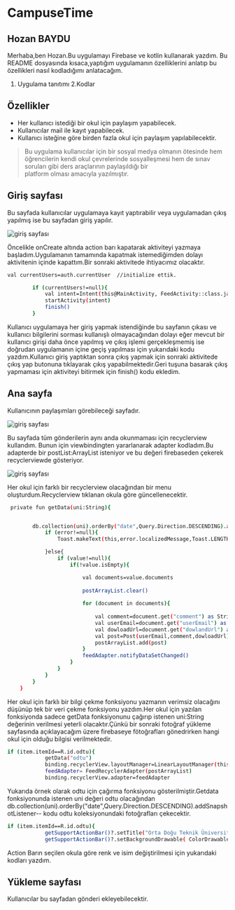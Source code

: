 # CampuseTime
## Hozan BAYDU

Merhaba,ben Hozan.Bu uygulamayı Firebase ve kotlin kullanarak yazdım.
Bu README dosyasında kısaca,yaptığım uygulamanın özelliklerini anlatıp bu özellikleri nasıl kodladığımı anlatacağım.  

 1. Uygulama tanıtımı
 2.Kodlar

## Özellikler

- Her kullanıcı istediği bir okul için paylaşım yapabilecek.
- Kullanıcılar mail ile kayıt yapabilecek.
- Kullanıcı isteğine göre birden fazla okul için paylaşım yapılabilecektir.


> Bu uygulama kullanıcılar için bir sosyal medya 
> olmanın ötesinde hem öğrencilerin kendi
> okul çevrelerinde sosyalleşmesi hem de 
> sınav soruları gibi ders araçlarının paylaşıldığı bir  
> platform olması amacıyla yazılmıştır.


## Giriş sayfası

Bu sayfada kullanıcılar uygulamaya kayıt yaptırabilir veya uygulamadan çıkış yapılmış ise
bu sayfadan giriş yapılır.

![giriş sayfası](https://blogger.googleusercontent.com/img/b/R29vZ2xl/AVvXsEgrkxu_FHkk8EUB9RfqZCGwH-JsPZmRBd2BToeIBNbSWY9ZdmOEAlZCvycG40u_Qe5gOPVkdFjKeKvO7H7j7tIPqjDU_voPcNWkELxXw0_AhgwY7WAY5Ibw_jax-l-QZdDS0veVHUAfOvoo8hXLciFmA3FFntNoWePm2L3VRQsRycZA9YUc0UCZb92_/s600/image1.jpeg)

Öncelikle onCreate altında action barı kapatarak aktiviteyi yazmaya başladım.Uygulamanın tamamında kapatmak istemediğimden dolayı aktivitenin içinde kapattım.Bir sonraki aktivitede ihtiyacımız olacaktır.

```sh
val currentUsers=auth.currentUser  //initialize ettik.

        if (currentUsers!=null){
            val intent=Intent(this@MainActivity, FeedActivity::class.java)   
            startActivity(intent)
            finish()
        }
```

Kullanıcı uygulamaya her giriş yapmak istendiğinde bu sayfanın çıkası ve kullanıcı bilgilerini sorması kullanışlı olmayacağından dolayı eğer mevcut bir kullanıcı girişi daha önce yapılmış ve çıkış işlemi gerçekleşmemiş ise doğrudan uygulamanın içine geçiş yapılması için yukarıdaki kodu yazdım.Kullanıcı giriş yaptıktan sonra çıkış yapmak için sonraki aktivitede çıkış yap butonuna tıklayarak çıkış yapabilmektedir.Geri tuşuna basarak çıkış yapmaması için aktiviteyi bitirmek için finish() kodu ekledim.


## Ana sayfa
Kullanıcının paylaşımları görebileceği sayfadır.

![giriş sayfası](https://blogger.googleusercontent.com/img/b/R29vZ2xl/AVvXsEhpkjMYPOQM-QB19pO5ycirDY1c4gn7352l_JUsJgbbrgq5HVT2B9AXNFV9XQHfN7vmeB8arSddA7HKePszZv0nQ6X6CMIz63yMStjWAKP8RxaMsrJMtpbgKQVAxC6CdhgiEsRIoRwMhngTtAzf4fTz7J6HLa17jBbrEoziglgw3DaIQc_TbIO2mZdp/s600/image2.jpeg)

Bu sayfada tüm gönderilerin aynı anda okunmaması için recyclerview kullandım.
Bunun için viewbindingten yararlanarak adapter kodladım.Bu adapterde bir postList:ArrayList<Post>
isteniyor ve bu değeri firebaseden çekerek recyclerviewde gösteriyor.

![giriş sayfası](https://blogger.googleusercontent.com/img/b/R29vZ2xl/AVvXsEjeSb90-va32n8ZAQzl3yfFTyxVU15zjYdHDRLy-u-qWR1ID2T8fGU8jlIqzwcF4554uWIeydM-t3_vjfTwJf0Z8SBRiXQW8DINmRtcG3kGmRqQPLjxi6OILv5ImoBhEzQVnczyMp9TRPI2ubzsK3-sGueXZm5BmqLruPpGp6tEN77HnJnyzfK5YRAY/s600/image3.jpeg)

Her okul için farklı bir recyclerview olacağından bir menu oluşturdum.Recyclerview tıklanan okula göre güncellenecektir.

```sh
 private fun getData(uni:String){


        db.collection(uni).orderBy("date",Query.Direction.DESCENDING).addSnapshotListener { value, error ->
            if (error!=null){
                Toast.makeText(this,error.localizedMessage,Toast.LENGTH_LONG).show()

            }else{
                if (value!=null){
                    if(!value.isEmpty){

                        val documents=value.documents
                        
                        postArrayList.clear()
                        
                        for (document in documents){
                            
                            val comment=document.get("comment") as String
                            val userEmail=document.get("userEmail") as String
                            val dowloadUrl=document.get("dowlandUrl") as String
                            val post=Post(userEmail,comment,dowloadUrl)
                            postArrayList.add(post)
                        }
                        feedAdapter.notifyDataSetChanged()
                    }
                }
            }
        }
    }
```

Her okul için farklı bir bilgi çekme fonksiyonu yazmanın verimsiz olacağını düşünüp tek bir veri çekme fonksiyonu yazdım.Her okul için yazılan fonksiyonda sadece getData fonksiyonunu çağırıp istenen uni:String değerinin verilmesi yeterli olacaktır.Çünkü bir sonraki fotoğraf yükleme sayfasında açıklayacağım üzere firebaseye fötoğrafları gönedrirken hangi okul için olduğu bilgisi verilmektedir.



```sh
if (item.itemId==R.id.odtu){
            getData("odtu")
            binding.recyclerView.layoutManager=LinearLayoutManager(this)
            feedAdapter= FeedRecyclerAdapter(postArrayList)
            binding.recyclerView.adapter=feedAdapter
```

Yukarıda örnek olarak odtu için çağırma fonksiyonu gösterilmiştir.Getdata fonksiyonunda istenen uni değeri odtu olacağından  db.collection(uni).orderBy("date",Query.Direction.DESCENDING).addSnapshotListener--
kodu odtu koleksiyonundaki fotoğrafları çekecektir.
```sh
if (item.itemId==R.id.odtu){
            getSupportActionBar()?.setTitle("Orta Doğu Teknik Üniversitesi")
            getSupportActionBar()?.setBackgroundDrawable( ColorDrawable(Color.parseColor("#1c6071")))
```
Action Barın seçilen okula göre renk ve isim değiştirilmesi için yukarıdaki kodları yazdım.

## Yükleme sayfası

Kullanıcılar bu sayfadan gönderi ekleyebilecektir.
